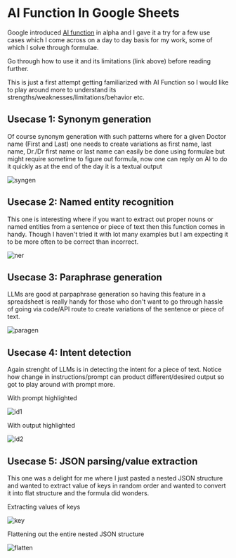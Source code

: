 # AI Function In Google Sheets

Google introduced [AI function](https://support.google.com/docs/answer/15877199?hl=en_SE) in alpha and I gave it a try for a few use cases which I come across on a day to day basis for my work, some of which I solve through formulae.

Go through how to use it and its limitations (link above) before reading further.

This is just a first attempt getting familiarized with AI Function so I would like to play around more to understand its strengths/weaknesses/limitations/behavior etc.

## Usecase 1: Synonym generation

Of course synonym generation with such patterns where for a given Doctor name (First and Last) one needs to create variations as first name, last name, Dr./Dr first name or last name can easily be done using formulae but might require sometime to figure out formula, now one can reply on AI to do it quickly as at the end of the day it is a textual output

![syngen](https://github.com/user-attachments/assets/9dc3d28d-90e3-49a4-9d47-38001c6c5465)

## Usecase 2: Named entity recognition

This one is interesting where if you want to extract out proper nouns or named entities from a sentence or piece of text then this function comes in handy. Though I haven't tried it with lot many examples but I am expecting it to be more often to be correct than incorrect.

![ner](https://github.com/user-attachments/assets/0fbe127b-b207-49a1-871f-0d9627ea82c1)

## Usecase 3: Paraphrase generation

LLMs are good at parpaphrase generation so having this feature in a spreadsheet is really handy for those who don't want to go through hassle of going via code/API route to create variations of the sentence or piece of text.

![paragen](https://github.com/user-attachments/assets/0d98495c-698f-4c7f-b637-a9bd9cc61d78)

## Usecase 4: Intent detection

Again strenght of LLMs is in detecting the intent for a piece of text. Notice how change in instructions/prompt can product different/desired output so got to play around with prompt more.

With prompt highlighted

![id1](https://github.com/user-attachments/assets/363eb0ea-b94c-4b9d-9335-d476e8674926)

With output highlighted

![id2](https://github.com/user-attachments/assets/f4fc01bb-c3a5-420c-ba3f-77c2196bd93d)

## Usecase 5: JSON parsing/value extraction

This one was a delight for me where I just pasted a nested JSON structure and wanted to extract value of keys in random order and wanted to convert it into flat structure and the formula did wonders.

Extracting values of keys

![key](https://github.com/user-attachments/assets/a240fdff-4bf8-4c41-a53f-83e040b82222)

Flattening out the entire nested JSON structure

![flatten](https://github.com/user-attachments/assets/e29545ab-4a18-4da8-9620-0db079046254)